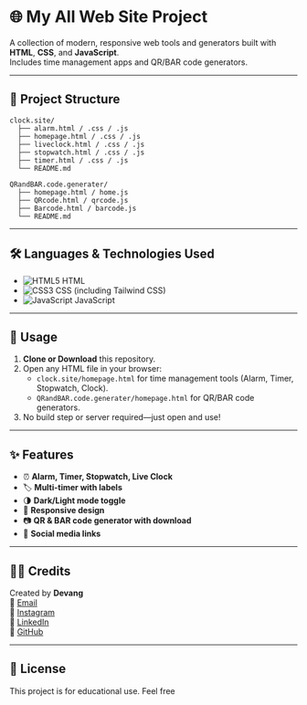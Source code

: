 # 🌐 My All Web Site Project

A collection of modern, responsive web tools and generators built with **HTML**, **CSS**, and **JavaScript**.  
Includes time management apps and QR/BAR code generators.

---

## 📁 Project Structure

```
clock.site/
  ├── alarm.html / .css / .js
  ├── homepage.html / .css / .js
  ├── liveclock.html / .css / .js
  ├── stopwatch.html / .css / .js
  ├── timer.html / .css / .js
  └── README.md

QRandBAR.code.generater/
  ├── homepage.html / home.js
  ├── QRcode.html / qrcode.js
  ├── Barcode.html / barcode.js
  └── README.md
```

---

## 🛠️ Languages & Technologies Used

- ![HTML5](https://img.shields.io/badge/HTML5-E34F26?logo=html5&logoColor=white) HTML
- ![CSS3](https://img.shields.io/badge/CSS3-1572B6?logo=css3&logoColor=white) CSS (including Tailwind CSS)
- ![JavaScript](https://img.shields.io/badge/JavaScript-F7DF1E?logo=javascript&logoColor=black) JavaScript

---

## 🚀 Usage

1. **Clone or Download** this repository.
2. Open any HTML file in your browser:
   - `clock.site/homepage.html` for time management tools (Alarm, Timer, Stopwatch, Clock).
   - `QRandBAR.code.generater/homepage.html` for QR/BAR code generators.
3. No build step or server required—just open and use!

---

## ✨ Features

- ⏰ **Alarm, Timer, Stopwatch, Live Clock**  
- 🏷️ **Multi-timer with labels**
- 🌗 **Dark/Light mode toggle**
- 📱 **Responsive design**
- 📷 **QR & BAR code generator with download**
- 🔗 **Social media links**

---

## 🙋‍♂️ Credits

Created by **Devang**  
📧 [Email](mailto:devangkumarprajapati1908@gmail.com)  
📸 [Instagram](https://www.instagram.com/dev_daksh__/)  
💼 [LinkedIn](https://www.linkedin.com/in/devang-kumar-41642a366)  
🐙 [GitHub](https://github.com/Devangdaksh)

---

## 📄 License

This project is for educational use. Feel free